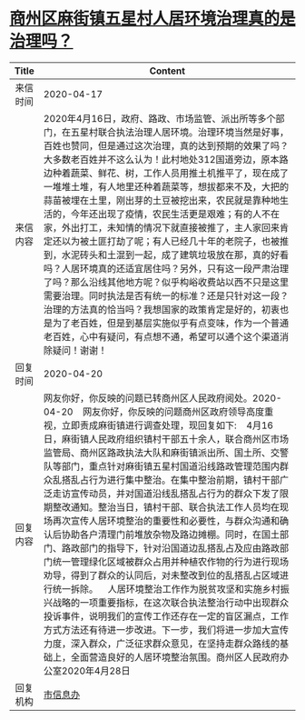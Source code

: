 # [商州区麻街镇五星村人居环境治理真的是治理吗？](http://www.shangluo.gov.cn/zmhd/ldxxxx.jsp?urltype=leadermail.LeaderMailContentUrl&wbtreeid=1112&leadermailid=5799)

| Title |                                                                                                                                                                                                                                                                                      Content                                                                                                                                                                                                                                                                                       |
|:-----:|------------------------------------------------------------------------------------------------------------------------------------------------------------------------------------------------------------------------------------------------------------------------------------------------------------------------------------------------------------------------------------------------------------------------------------------------------------------------------------------------------------------------------------------------------------------------------------|
| 来信时间  | 2020-04-17                                                                                                                                                                                                                                                                                                                                                                                                                                                                                                                                                                         |
| 来信内容  | 2020年4月16日，政府、路政、市场监管、派出所等多个部门，在五星村联合执法治理人居环境。治理环境当然是好事，百姓也赞同，但是通过这次治理，真的达到预期的效果了吗？大多数老百姓并不这么认为！此村地处312国道旁边，原本路边种着蔬菜、鲜花、树，工作人员用推土机推平了，现在成了一堆堆土堆，有人地里还种着蔬菜等，想拔都来不及，大把的蒜苗被埋在土里，刚出芽的土豆被挖出来，农民就是靠种地生活的，今年还出现了疫情，农民生活更是艰难；有的人不在家，外出打工，未知情的情况下就直接被推了，主人家回来肯定还以为被土匪打劫了呢；有人已经几十年的老院子，也被推到，水泥砖头和土混到一起，成了建筑垃圾放在那，真的好看吗？人居环境真的还适宜居住吗？另外，只有这一段严肃治理了吗？那么沿线其他地方呢？似乎构峪收费站以西不只是这里需要治理。同时执法是否有统一的标准？还是只针对这一段？治理的方法真的恰当吗？我想国家的政策肯定是好的，初衷也是为了老百姓，但是到基层实施似乎有点变味，作为一个普通老百姓，心中有疑问，有点想不通，希望可以通个这个渠道消除疑问！谢谢！                                                                                               |
| 回复时间  | 2020-04-20                                                                                                                                                                                                                                                                                                                                                                                                                                                                                                                                                                         |
| 回复内容  | 网友你好，你反映的问题已转商州区人民政府阅处。2020-04-20    网友你好，你反映的问题商州区政府领导高度重视，立即责成麻街镇进行调查处理，现回复如下:    4月16日，麻街镇人民政府组织镇村干部五十余人，联合商州区市场监管局、商州区路政执法大队和麻街镇派出所、国土所、交警队等部门，重点针对麻街镇五星村国道沿线路政管理范围内群众乱搭乱占行为进行集中整治。在集中整治前期，镇村干部广泛走访宣传动员，并对国道沿线乱搭乱占行为的群众下发了限期整改通知。整治当日，镇村干部、联合执法工作人员均在现场再次宣传人居环境整治的重要性和必要性，与群众沟通和确认后协助各户清理门前堆放杂物及路边摊棚。同时，在国土部门、路政部门的指导下，针对沿国道边乱搭乱占及应由路政部门统一管理绿化区域被群众占用并种植农作物的行为进行现场劝导，得到了群众的认同后，对未整改到位的乱搭乱占区域进行统一拆除。    人居环境整治工作作为脱贫攻坚和实施乡村振兴战略的一项重要指标，在这次联合执法整治行动中出现群众投诉事件，说明我们的宣传工作还存在一定的盲区漏点，工作方式方法还有待进一步改进。下一步，我们将进一步加大宣传力度，深入群众，广泛征求群众意见，在坚持走群众路线的基础上，全面营造良好的人居环境整治氛围。商州区人民政府办公室2020年4月28日 |
| 回复机构  | [市信息办](../../category/agencies/市信息办.md)                                                                                                                                                                                                                                                                                                                                                                                                                                                                                                                                            |